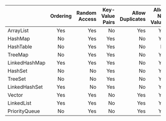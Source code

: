 |               | Ordering      | Random Access  |Key-Value Pairs |Allow Duplicates | Allow Null Values | Thread Safe | Blocking Operations |
| ------------- |:-------------:| --------------:|---------------:|----------------:|------------------:|------------:|--------------------:|
| ArrayList     |Yes            |Yes             |No              |Yes              |Yes                |No           |No                   |
| HashMap       |No             |Yes             |Yes             |No               |Yes                |No           |No                   |
| HashTable     |No             |Yes             |Yes             |No               |No                 |Yes          |Yes                  |
| TreeMap       |No             |Yes             |Yes             |No               |Yes                |No           |No                   |
| LinkedHashMap |Yes            |Yes             |Yes             |No               |Yes                |No           |No                   |
| HashSet       |No             |No              |Yes             |No               |Yes                |No           |No                   |
| TreeSet       |No             |No              |Yes             |No               |Yes                |No           |No                   |
| LinkedHashSet |Yes            |No              |Yes             |No               |Yes                |No           |No                   |
| Vector        |Yes            |Yes             |No              |Yes              |Yes                |Yes          |Yes                  |
| LinkedList    |Yes            |Yes             |No              |Yes              |Yes                |No           |No                   |
| PriorityQueue |No             |Yes             |No              |Yes              |Yes                |No           |No                   |
